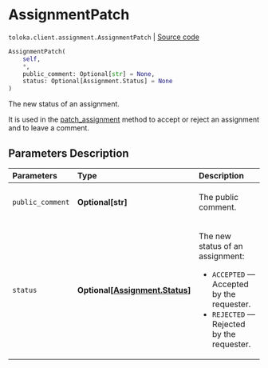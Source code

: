 # AssignmentPatch
`toloka.client.assignment.AssignmentPatch` | [Source code](https://github.com/Toloka/toloka-kit/blob/v1.1.3/src/client/assignment.py#L110)

```python
AssignmentPatch(
    self,
    *,
    public_comment: Optional[str] = None,
    status: Optional[Assignment.Status] = None
)
```

The new status of an assignment.


It is used in the [patch_assignment](toloka.client.TolokaClient.patch_assignment.md) method to accept or reject an assignment and to leave a comment.

## Parameters Description

| Parameters | Type | Description |
| :----------| :----| :-----------|
`public_comment`|**Optional\[str\]**|<p>The public comment.</p>
`status`|**Optional\[[Assignment.Status](toloka.client.assignment.Assignment.Status.md)\]**|<p>The new status of an assignment:</p> <ul> <li>`ACCEPTED` — Accepted by the requester.</li> <li>`REJECTED` — Rejected by the requester.</li> </ul>
